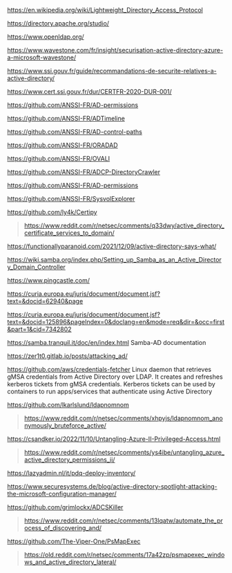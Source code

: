https://en.wikipedia.org/wiki/Lightweight_Directory_Access_Protocol

https://directory.apache.org/studio/

https://www.openldap.org/

https://www.wavestone.com/fr/insight/securisation-active-directory-azure-a-microsoft-wavestone/

https://www.ssi.gouv.fr/guide/recommandations-de-securite-relatives-a-active-directory/

https://www.cert.ssi.gouv.fr/dur/CERTFR-2020-DUR-001/

https://github.com/ANSSI-FR/AD-permissions

https://github.com/ANSSI-FR/ADTimeline

https://github.com/ANSSI-FR/AD-control-paths

https://github.com/ANSSI-FR/ORADAD

https://github.com/ANSSI-FR/OVALI

https://github.com/ANSSI-FR/ADCP-DirectoryCrawler

https://github.com/ANSSI-FR/AD-permissions

https://github.com/ANSSI-FR/SysvolExplorer

https://github.com/ly4k/Certipy
> https://www.reddit.com/r/netsec/comments/q33dwy/active_directory_certificate_services_to_domain/

https://functionallyparanoid.com/2021/12/09/active-directory-says-what/


https://wiki.samba.org/index.php/Setting_up_Samba_as_an_Active_Directory_Domain_Controller

https://www.pingcastle.com/

https://curia.europa.eu/juris/document/document.jsf?text=&docid=62940&page

https://curia.europa.eu/juris/document/document.jsf?text=&docid=125896&pageIndex=0&doclang=en&mode=req&dir=&occ=first&part=1&cid=7342802

https://samba.tranquil.it/doc/en/index.html Samba-AD documentation

https://zer1t0.gitlab.io/posts/attacking_ad/

https://github.com/aws/credentials-fetcher Linux daemon that retrieves gMSA credentials from Active Directory over LDAP. It creates and refreshes kerberos tickets from gMSA credentials. Kerberos tickets can be used by containers to run apps/services that authenticate using Active Directory

https://github.com/lkarlslund/ldapnomnom
> https://www.reddit.com/r/netsec/comments/xhpyjs/ldapnomnom_anonymously_bruteforce_active/

https://csandker.io/2022/11/10/Untangling-Azure-II-Privileged-Access.html
> https://www.reddit.com/r/netsec/comments/ys4ibe/untangling_azure_active_directory_permissions_ii/

https://lazyadmin.nl/it/pdq-deploy-inventory/

https://www.securesystems.de/blog/active-directory-spotlight-attacking-the-microsoft-configuration-manager/

https://github.com/grimlockx/ADCSKiller
> https://www.reddit.com/r/netsec/comments/13lqatw/automate_the_process_of_discovering_and/

https://github.com/The-Viper-One/PsMapExec
> https://old.reddit.com/r/netsec/comments/17a42zp/psmapexec_windows_and_active_directory_lateral/
